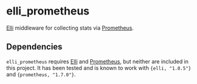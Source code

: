 elli_prometheus
=====

[Elli][] middleware for collecting stats via [Prometheus][].

Dependencies
-----

`elli_prometheus` requires [Elli][] and [Prometheus][], but neither are included
in this project. It has been tested and is known to work with `{elli, "1.0.5"}`
and `{prometheus, "1.7.0"}`.

[Elli]: https://github.com/knutin/elli
[Prometheus]: https://github.com/deadtrickster/prometheus.erl
